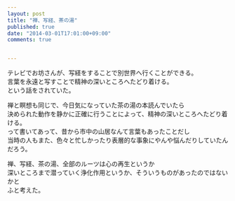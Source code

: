 ```yaml
---
layout: post
title: "禅、写経、茶の湯"
published: true
date: "2014-03-01T17:01:00+09:00"
comments: true


---
```


テレビでお坊さんが、写経をすることで別世界へ行くことができる。  
言葉を永遠と写すことで精神の深いところへたどり着ける。  
という話をされていた。  
  
禅と瞑想も同じで、今日気になっていた茶の湯の本読んでいたら  
決められた動作を静かに正確に行うことによって、精神の深いところへたどり着ける。  
って書いてあって、昔から市中の山居なんて言葉もあったことだし  
当時の人もまた、色々と忙しかったり表層的な事象にやんや悩んだりしていたんだろう。
  
禅、写経、茶の湯、全部のルーツは心の再生というか  
深いところまで潜っていく浄化作用というか、そういうものがあったのではないかと  
ふと考えた。
